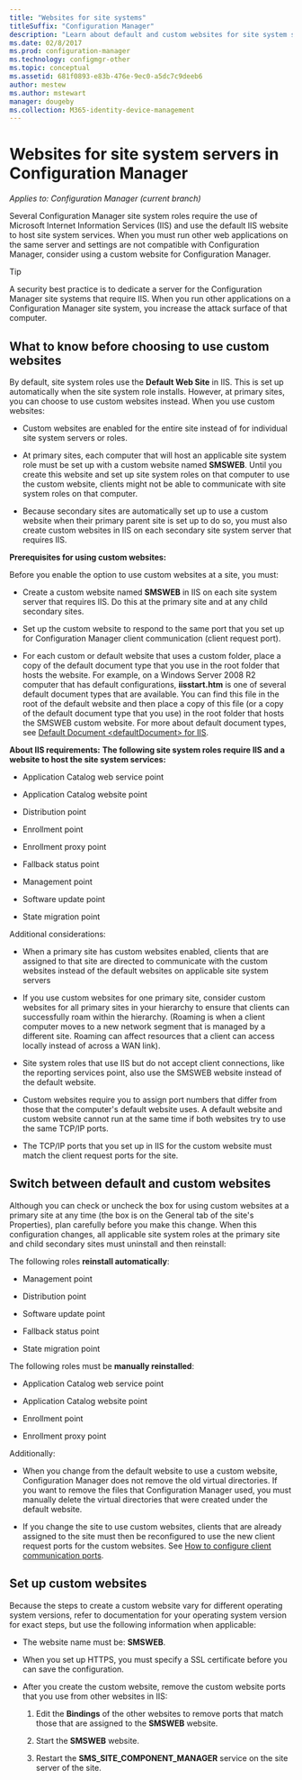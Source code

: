 ```yaml
---
title: "Websites for site systems"
titleSuffix: "Configuration Manager"
description: "Learn about default and custom websites for site system servers in Configuration Manager."
ms.date: 02/8/2017
ms.prod: configuration-manager
ms.technology: configmgr-other
ms.topic: conceptual
ms.assetid: 681f0893-e83b-476e-9ec0-a5dc7c9deeb6
author: mestew
ms.author: mstewart
manager: dougeby
ms.collection: M365-identity-device-management
---
```

# Websites for site system servers in Configuration Manager

*Applies to: Configuration Manager (current branch)*

Several Configuration Manager site system roles require the use of Microsoft Internet Information Services (IIS) and use the default IIS website to host site system services. When you must run other web applications on the same server and settings are not compatible with Configuration Manager, consider using a custom website for Configuration Manager.  

> [!TIP]  
>  A security best practice is to dedicate a server for the Configuration Manager site systems that require IIS. When you run other applications on a Configuration Manager site system, you increase the attack surface of that computer.  




##  <a name="BKMK_What2Know"></a> What to know before choosing to use custom websites  
 By default, site system roles use the **Default Web Site** in IIS. This is set up automatically when the site system role installs. However, at primary sites, you can choose to use custom websites instead. When you use custom websites:  

-   Custom websites are enabled for the entire site instead of for individual site system servers or roles.  

-   At primary sites, each computer that will host an applicable site system role must be set up with a custom website named **SMSWEB**. Until you create this website and set up site system roles on that computer to use the custom website, clients might not be able to communicate with site system roles on that computer.  

-   Because secondary sites are automatically set up to use a custom website when their primary parent site is set up to do so, you must also create custom websites in IIS on each secondary site system server that requires IIS.  


  **Prerequisites for using custom websites:**  

 Before you enable the option to use custom websites at a site, you must:  

-   Create a custom website named **SMSWEB** in IIS on each site system server that requires IIS. Do this at the primary site and at any child secondary sites.  

-   Set up the custom website to respond to the same port that you set up for Configuration Manager client communication (client request port).  

-   For each custom or default website that uses a custom folder, place a copy of the default document type that you use in the root folder that hosts the website. For example, on a Windows Server 2008 R2 computer that has default configurations, **iisstart.htm** is one of several default document types that are available. You can find this file in the root of the default website and then place a copy of this file (or a copy of the default document type that you use) in the root folder that hosts the SMSWEB custom website. For more about default document types, see [Default Document &lt;defaultDocument\> for IIS](https://www.iis.net/configreference/system.webserver/defaultdocument).  

**About IIS requirements:**
**The following site system roles require IIS and a website to host the site system services:**  

-   Application Catalog web service point  

-   Application Catalog website point  

-   Distribution point  

-   Enrollment point  

-   Enrollment proxy point  

-   Fallback status point  

-   Management point  

-   Software update point  

-   State migration point  

Additional considerations:  

-   When a primary site has custom websites enabled, clients that are assigned to that site are directed to communicate with the custom websites instead of the default websites on applicable site system servers  

-   If you use custom websites for one primary site, consider custom websites for all primary sites in your hierarchy to ensure that clients can successfully roam within the hierarchy. (Roaming is when a client computer moves to a new network segment that is managed by a different site. Roaming can affect resources that a client can access locally instead of across a WAN link).  

-   Site system roles that use IIS but do not accept client connections, like the reporting services point, also use the SMSWEB website instead of the default website.  

-   Custom websites require you to assign port numbers that differ from those that the computer's default website uses. A default website and custom website cannot run at the same time if both websites try to use the same TCP/IP ports.  

-   The TCP/IP ports that you set up in IIS for the custom website must match the client request ports for the site.  

## Switch between default and custom websites  
Although you can check or uncheck the box for using custom websites at a primary site at any time (the box is on the General tab of the site's Properties), plan carefully before you make this change. When this configuration changes, all applicable site system roles at the primary site and child secondary sites must uninstall and then reinstall:  

The following roles **reinstall automatically**:  

-   Management point  

-   Distribution point  

-   Software update point  

-   Fallback status point  

-   State migration point  

The following roles must be **manually reinstalled**:  

-   Application Catalog web service point  

-   Application Catalog website point  

-   Enrollment point  

-   Enrollment proxy point  

Additionally:  

-   When you change from the default website to use a custom website, Configuration Manager does not remove the old virtual directories. If you want to remove the files that Configuration Manager used, you must manually delete the virtual directories that were created under the default website.  

-   If you change the site to use custom websites, clients that are already assigned to the site must then be reconfigured to use the new client request ports for the custom websites. See [How to configure client communication ports](../../../core/clients/deploy/configure-client-communication-ports.md).  

## Set up custom websites  
Because the steps to create a custom website vary for different operating system versions, refer to documentation for your operating system version for exact steps, but use the following information when applicable:  

-   The website name must be: **SMSWEB**.  

-   When you set up HTTPS, you must specify a SSL certificate before you can save the configuration.  

-   After you create the custom website, remove the custom website ports that you use from other websites in IIS:  

    1.  Edit the **Bindings** of the other websites to remove ports that match those that are assigned to the **SMSWEB** website.  

    2.  Start the **SMSWEB** website.  

    3.  Restart the **SMS_SITE_COMPONENT_MANAGER** service on the site server of the site.  

